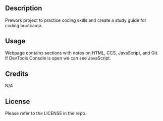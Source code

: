 # <Prework Study Guide>

## Description

Prework project to practice coding skills and create a study guide for coding bootcamp.

## Usage

Webpage contains sections with notes on HTML, CCS, JavaScript, and Git. If DevTools Console is open we can see JavaScript.


## Credits

N/A

## License

Please refer to the LICENSE in the repo.